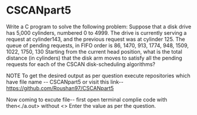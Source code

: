 # CSCANpart5


Write a C program to solve the following problem:
Suppose that a disk drive has 5,000 cylinders, numbered 0 to 4999. The drive is currently serving a request at cylinder143, and the previous request was at cylinder 125. The queue of pending requests, in FIFO order is
86, 1470, 913, 1774, 948, 1509, 1022, 1750, 130
Starting from the current head position, what is the total distance (in cylinders) that the disk arm moves to satisfy all the pending requests for each of the CSCAN disk-scheduling algorithms?

NOTE To get the desired output as per question execute repositories which have file name -- CSCANpart5 or visit this link-- https://github.com/Roushan97/CSCANpart5


Now coming to excute file-- first open terminal complie code with <gcc cse2.c>
then<./a.out> without <> Enter the value as per the question.
